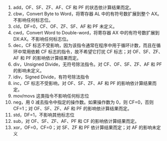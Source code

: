 1. add，OF、SF、ZF、AF、CF 和 PF 的状态依计算结果而定。
2. cbw，Convert Byte to Word，将寄存器 AL 中的有符号数扩展到整个 AX。不影响任何标志位。
3. cld，DF=0，CF、OF、ZF、SF、AF 和 PF 未定义。
4. cwd，Convert Word to Double-word，将寄存器 AX 中的有符号数扩展到 DX:AX。不影响任何标志位。
5. dec，CF 标志不受影响，因为该指令通常在程序中用于循环计数，而且在循环中常用依赖 CF 标志的指令，故不希望它打扰 CF 标志；对 OF、SF、ZF、AF 和 PF 的影响依计算结果而定。
6. div，Unsigned Divide，无符号除法指令。对 CF、OF、SF、ZF、AF 和 PF 的影响未定义。
7. idiv，Signed Divide，有符号除法指令
8. inc，CF 标志不受影响，对 OF、SF、ZF、AF 和 PF 的影响依计算结果而定。
9. mov/movs 这类指令不影响任何标志位
10. neg，用 0 减去指令中指定的操作数。如果操作数为 0，则 CF=0，否则 CF=1；对 OF、SF、ZF、AF 和 PF 的影响依计算结果而定。
11. std，DF=1，不影响其他标志位
12. sub，对 OF、SF、ZF、AF、PF 和 CF 的影响依计算结果而定。
13. xor，OF=0，CF=0；对 SF、ZF 和 PF 依计算结果而定；对 AF 的影响未定义
